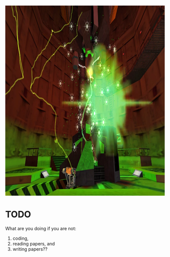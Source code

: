 <p align="center">
<img width="1000" height="600" src="https://github.com/yimingsu01/yimingsu01.github.io/blob/main/media/Cascade3.png" alt=”my banner”>
</p>

# TODO
What are you doing if you are not:
1. coding,
2. reading papers, and
3. writing papers??
